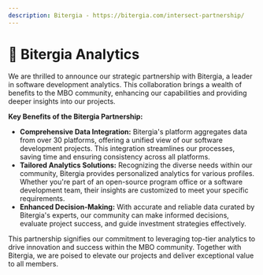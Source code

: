 ```yaml
---
description: Bitergia - https://bitergia.com/intersect-partnership/
---
```


# 🦉 Bitergia Analytics

We are thrilled to announce our strategic partnership with Bitergia, a leader in software development analytics. This collaboration brings a wealth of benefits to the MBO community, enhancing our capabilities and providing deeper insights into our projects.

**Key Benefits of the Bitergia Partnership:**

* **Comprehensive Data Integration:** Bitergia's platform aggregates data from over 30 platforms, offering a unified view of our software development projects. This integration streamlines our processes, saving time and ensuring consistency across all platforms.
* **Tailored Analytics Solutions:** Recognizing the diverse needs within our community, Bitergia provides personalized analytics for various profiles. Whether you're part of an open-source program office or a software development team, their insights are customized to meet your specific requirements.
* **Enhanced Decision-Making:** With accurate and reliable data curated by Bitergia's experts, our community can make informed decisions, evaluate project success, and guide investment strategies effectively.

This partnership signifies our commitment to leveraging top-tier analytics to drive innovation and success within the MBO community. Together with Bitergia, we are poised to elevate our projects and deliver exceptional value to all members.
